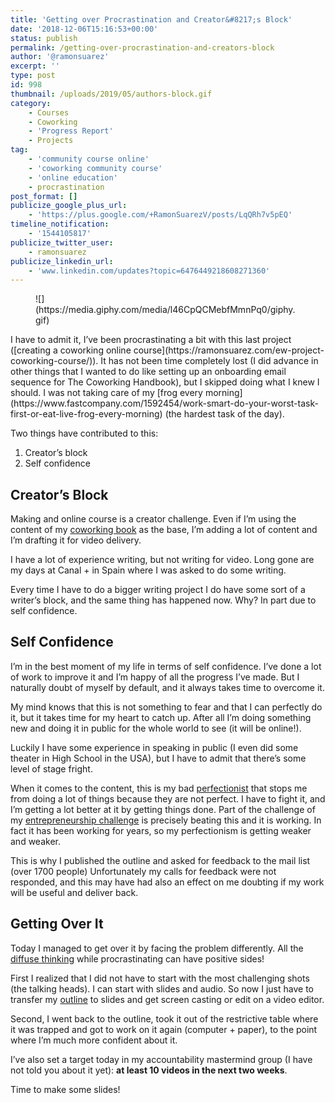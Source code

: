 ```yaml
---
title: 'Getting over Procrastination and Creator&#8217;s Block'
date: '2018-12-06T15:16:53+00:00'
status: publish
permalink: /getting-over-procrastination-and-creators-block
author: '@ramonsuarez'
excerpt: ''
type: post
id: 998
thumbnail: /uploads/2019/05/authors-block.gif
category:
    - Courses
    - Coworking
    - 'Progress Report'
    - Projects
tag:
    - 'community course online'
    - 'coworking community course'
    - 'online education'
    - procrastination
post_format: []
publicize_google_plus_url:
    - 'https://plus.google.com/+RamonSuarezV/posts/LqQRh7v5pEQ'
timeline_notification:
    - '1544105817'
publicize_twitter_user:
    - ramonsuarez
publicize_linkedin_url:
    - 'www.linkedin.com/updates?topic=6476449218608271360'
---
```

<figure class="wp-block-image">![](https://media.giphy.com/media/l46CpQCMebfMmnPq0/giphy.gif)</figure>I have to admit it, I’ve been procrastinating a bit with this last project ([creating a coworking online course](https://ramonsuarez.com/ew-project-coworking-course/)). It has not been time completely lost (I did advance in other things that I wanted to do like setting up an onboarding email sequence for The Coworking Handbook), but I skipped doing what I knew I should. I was not taking care of my [frog every morning](https://www.fastcompany.com/1592454/work-smart-do-your-worst-task-first-or-eat-live-frog-every-morning) (the hardest task of the day).

Two things have contributed to this:

1. Creator’s block
2. Self confidence

Creator’s Block
---------------

Making and online course is a creator challenge. Even if I’m using the content of my [coworking book](https://www.coworkinghandbook.com) as the base, I’m adding a lot of content and I’m drafting it for video delivery.

I have a lot of experience writing, but not writing for video. Long gone are my days at Canal + in Spain where I was asked to do some writing.

Every time I have to do a bigger writing project I do have some sort of a writer’s block, and the same thing has happened now. Why? In part due to self confidence.

Self Confidence 
----------------

I’m in the best moment of my life in terms of self confidence. I’ve done a lot of work to improve it and I’m happy of all the progress I’ve made. But I naturally doubt of myself by default, and it always takes time to overcome it.

My mind knows that this is not something to fear and that I can perfectly do it, but it takes time for my heart to catch up. After all I’m doing something new and doing it in public for the whole world to see (it will be online!).

Luckily I have some experience in speaking in public (I even did some theater in High School in the USA), but I have to admit that there’s some level of stage fright.

When it comes to the content, this is my bad [perfectionist](https://en.wikipedia.org/wiki/Perfectionism_(psychology)#Multidimensional_perfectionism_scale) that stops me from doing a lot of things because they are not perfect. I have to fight it, and I’m getting a lot better at it by getting things done. Part of the challenge of my [entrepreneurship challenge](https://ramonsuarez.com/launching-at-least-one-project-every-month-my-entrepreneurship-learning-challenge/) is precisely beating this and it is working. In fact it has been working for years, so my perfectionism is getting weaker and weaker.

This is why I published the outline and asked for feedback to the mail list (over 1700 people) Unfortunately my calls for feedback were not responded, and this may have had also an effect on me doubting if my work will be useful and deliver back.

Getting Over It
---------------

Today I managed to get over it by facing the problem differently. All the [diffuse thinking](https://www.instructables.com/id/Learning-How-to-Learn/) while procrastinating can have positive sides!

First I realized that I did not have to start with the most challenging shots (the talking heads). I can start with slides and audio. So now I just have to transfer my [outline](https://www.coworkinghandbook.com/coworking-community-course-draft/) to slides and get screen casting or edit on a video editor.

Second, I went back to the outline, took it out of the restrictive table where it was trapped and got to work on it again (computer + paper), to the point where I’m much more confident about it.

I’ve also set a target today in my accountability mastermind group (I have not told you about it yet): **at least 10 videos in the next two weeks**.

Time to make some slides!